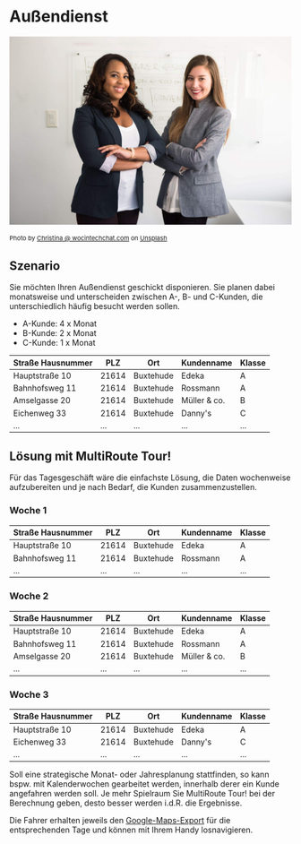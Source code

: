 # Außendienst

![!](assets/aussendienst.jpg)

<div style="font-size: 11px">
Photo by <a href="https://unsplash.com/@wocintechchat?utm_source=unsplash&utm_medium=referral&utm_content=creditCopyText">Christina @ wocintechchat.com</a> on <a href="https://unsplash.com/s/photos/business-casual?utm_source=unsplash&utm_medium=referral&utm_content=creditCopyText">Unsplash</a></div>

## Szenario
Sie möchten Ihren Außendienst geschickt disponieren. Sie planen dabei monatsweise und unterscheiden zwischen A-, B- und C-Kunden, die unterschiedlich häufig besucht werden sollen. 

* A-Kunde: 4 x Monat
* B-Kunde: 2 x Monat
* C-Kunde: 1 x Monat 

|Straße Hausnummer|PLZ| Ort | Kundenname | Klasse|
|---|---|---|---|---|
|Hauptstraße 10| 21614 | Buxtehude | Edeka | A |
|Bahnhofsweg 11| 21614 | Buxtehude | Rossmann | A |
|Amselgasse 20| 21614 | Buxtehude | Müller & co. | B |
|Eichenweg 33| 21614 | Buxtehude | Danny's | C |
|...|...|...|...|...|

## Lösung mit MultiRoute Tour!

Für das Tagesgeschäft wäre die einfachste Lösung, die Daten wochenweise aufzubereiten und je nach Bedarf, die Kunden zusammenzustellen. 

### Woche 1

|Straße Hausnummer|PLZ| Ort | Kundenname | Klasse|
|---|---|---|---|---|
|Hauptstraße 10| 21614 | Buxtehude | Edeka | A |
|Bahnhofsweg 11| 21614 | Buxtehude | Rossmann | A |
|...|...|...|...|...|

### Woche 2 

|Straße Hausnummer|PLZ| Ort | Kundenname | Klasse|
|---|---|---|---|---|
|Hauptstraße 10| 21614 | Buxtehude | Edeka | A |
|Bahnhofsweg 11| 21614 | Buxtehude | Rossmann | A |
|Amselgasse 20| 21614 | Buxtehude | Müller & co. | B |
|...|...|...|...|...|

### Woche 3

|Straße Hausnummer|PLZ| Ort | Kundenname | Klasse|
|---|---|---|---|---|
|Hauptstraße 10| 21614 | Buxtehude | Edeka | A |
|Eichenweg 33| 21614 | Buxtehude | Danny's | C |
|...|...|...|...|...|

Soll eine strategische Monat- oder Jahresplanung stattfinden, so kann bspw. mit Kalenderwochen gearbeitet werden, innerhalb derer ein Kunde angefahren werden soll. 
Je mehr Spielraum Sie MultiRoute Tour! bei der Berechnung geben, desto besser werden i.d.R. die Ergebnisse.

Die Fahrer erhalten jeweils den [Google-Maps-Export](../tour/#tour-exportieren) für die entsprechenden Tage und können mit Ihrem Handy losnavigieren.
